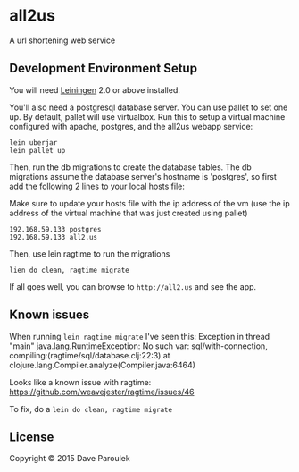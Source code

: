 # all2us

A url shortening web service

## Development Environment Setup

You will need [Leiningen][1] 2.0 or above installed.

[1]: https://github.com/technomancy/leiningen

You'll also need a postgresql database server. You can use pallet to
set one up. By default, pallet will use virtualbox. Run this to setup
a virtual machine configured with apache, postgres, and the all2us
webapp service:

    lein uberjar
    lein pallet up

Then, run the db migrations to create the database tables. The db
migrations assume the database server's hostname is 'postgres', so
first add the following 2 lines to your local hosts file:

Make sure to update your hosts file with the ip address of the vm (use
the ip address of the virtual machine that was just created using pallet)

    192.168.59.133 postgres
    192.168.59.133 all2.us

Then, use lein ragtime to run the migrations

    lien do clean, ragtime migrate

If all goes well, you can browse to `http://all2.us` and see the app. 

## Known issues

When running `lein ragtime migrate` I've seen this:
    Exception in thread "main" java.lang.RuntimeException: No such var: sql/with-connection, compiling:(ragtime/sql/database.clj:22:3)
	    at clojure.lang.Compiler.analyze(Compiler.java:6464)

Looks like a known issue with ragtime:
https://github.com/weavejester/ragtime/issues/46

To fix, do a `lein do clean, ragtime migrate`

## License

Copyright © 2015 Dave Paroulek
